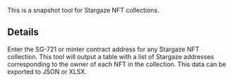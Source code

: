 This is a snapshot tool for Stargaze NFT collections.

## Details

Enter the SG-721 or minter contract address for any Stargaze NFT collection. This tool will output a table with a list of Stargaze addresses corresponding to the owner of each NFT in the collection. This data can be exported to JSON or XLSX.
